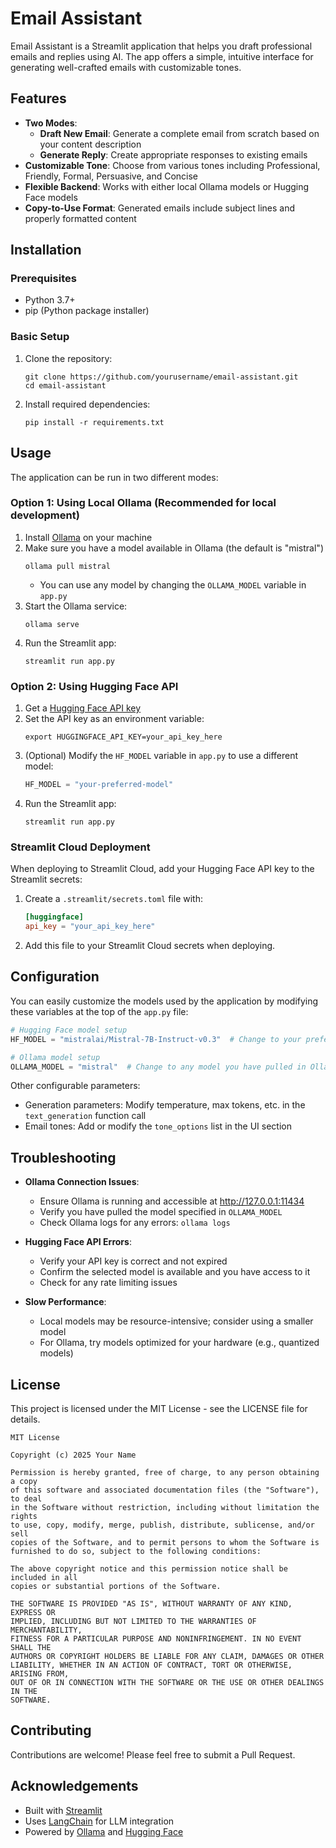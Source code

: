 # Email Assistant

Email Assistant is a Streamlit application that helps you draft professional emails and replies using AI. The app offers a simple, intuitive interface for generating well-crafted emails with customizable tones.

## Features

- **Two Modes**:
  - **Draft New Email**: Generate a complete email from scratch based on your content description
  - **Generate Reply**: Create appropriate responses to existing emails
- **Customizable Tone**: Choose from various tones including Professional, Friendly, Formal, Persuasive, and Concise
- **Flexible Backend**: Works with either local Ollama models or Hugging Face models
- **Copy-to-Use Format**: Generated emails include subject lines and properly formatted content

## Installation

### Prerequisites

- Python 3.7+
- pip (Python package installer)

### Basic Setup

1. Clone the repository:
   ```
   git clone https://github.com/yourusername/email-assistant.git
   cd email-assistant
   ```

2. Install required dependencies:
   ```
   pip install -r requirements.txt
   ```

## Usage

The application can be run in two different modes:

### Option 1: Using Local Ollama (Recommended for local development)

1. Install [Ollama](https://ollama.ai/download) on your machine
2. Make sure you have a model available in Ollama (the default is "mistral")
   ```
   ollama pull mistral
   ```
   - You can use any model by changing the `OLLAMA_MODEL` variable in `app.py`
3. Start the Ollama service:
   ```
   ollama serve
   ```
4. Run the Streamlit app:
   ```
   streamlit run app.py
   ```

### Option 2: Using Hugging Face API

1. Get a [Hugging Face API key](https://huggingface.co/settings/tokens)
2. Set the API key as an environment variable:
   ```
   export HUGGINGFACE_API_KEY=your_api_key_here
   ```
3. (Optional) Modify the `HF_MODEL` variable in `app.py` to use a different model:
   ```python
   HF_MODEL = "your-preferred-model"
   ```
4. Run the Streamlit app:
   ```
   streamlit run app.py
   ```

### Streamlit Cloud Deployment

When deploying to Streamlit Cloud, add your Hugging Face API key to the Streamlit secrets:

1. Create a `.streamlit/secrets.toml` file with:
   ```toml
   [huggingface]
   api_key = "your_api_key_here"
   ```
2. Add this file to your Streamlit Cloud secrets when deploying.

## Configuration

You can easily customize the models used by the application by modifying these variables at the top of the `app.py` file:

```python
# Hugging Face model setup
HF_MODEL = "mistralai/Mistral-7B-Instruct-v0.3"  # Change to your preferred Hugging Face model

# Ollama model setup
OLLAMA_MODEL = "mistral"  # Change to any model you have pulled in Ollama
```

Other configurable parameters:
- Generation parameters: Modify temperature, max tokens, etc. in the `text_generation` function call
- Email tones: Add or modify the `tone_options` list in the UI section

## Troubleshooting

- **Ollama Connection Issues**: 
  - Ensure Ollama is running and accessible at http://127.0.0.1:11434
  - Verify you have pulled the model specified in `OLLAMA_MODEL`
  - Check Ollama logs for any errors: `ollama logs`

- **Hugging Face API Errors**: 
  - Verify your API key is correct and not expired
  - Confirm the selected model is available and you have access to it
  - Check for any rate limiting issues

- **Slow Performance**: 
  - Local models may be resource-intensive; consider using a smaller model
  - For Ollama, try models optimized for your hardware (e.g., quantized models)

## License

This project is licensed under the MIT License - see the LICENSE file for details.

```
MIT License

Copyright (c) 2025 Your Name

Permission is hereby granted, free of charge, to any person obtaining a copy
of this software and associated documentation files (the "Software"), to deal
in the Software without restriction, including without limitation the rights
to use, copy, modify, merge, publish, distribute, sublicense, and/or sell
copies of the Software, and to permit persons to whom the Software is
furnished to do so, subject to the following conditions:

The above copyright notice and this permission notice shall be included in all
copies or substantial portions of the Software.

THE SOFTWARE IS PROVIDED "AS IS", WITHOUT WARRANTY OF ANY KIND, EXPRESS OR
IMPLIED, INCLUDING BUT NOT LIMITED TO THE WARRANTIES OF MERCHANTABILITY,
FITNESS FOR A PARTICULAR PURPOSE AND NONINFRINGEMENT. IN NO EVENT SHALL THE
AUTHORS OR COPYRIGHT HOLDERS BE LIABLE FOR ANY CLAIM, DAMAGES OR OTHER
LIABILITY, WHETHER IN AN ACTION OF CONTRACT, TORT OR OTHERWISE, ARISING FROM,
OUT OF OR IN CONNECTION WITH THE SOFTWARE OR THE USE OR OTHER DEALINGS IN THE
SOFTWARE.
```

## Contributing

Contributions are welcome! Please feel free to submit a Pull Request.

## Acknowledgements

- Built with [Streamlit](https://streamlit.io/)
- Uses [LangChain](https://github.com/hwchase17/langchain) for LLM integration
- Powered by [Ollama](https://ollama.ai/) and [Hugging Face](https://huggingface.co/)